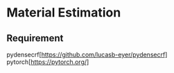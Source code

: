 # Material Estimation

## Requirement
pydensecrf[https://github.com/lucasb-eyer/pydensecrf]
pytorch[https://pytorch.org/]
